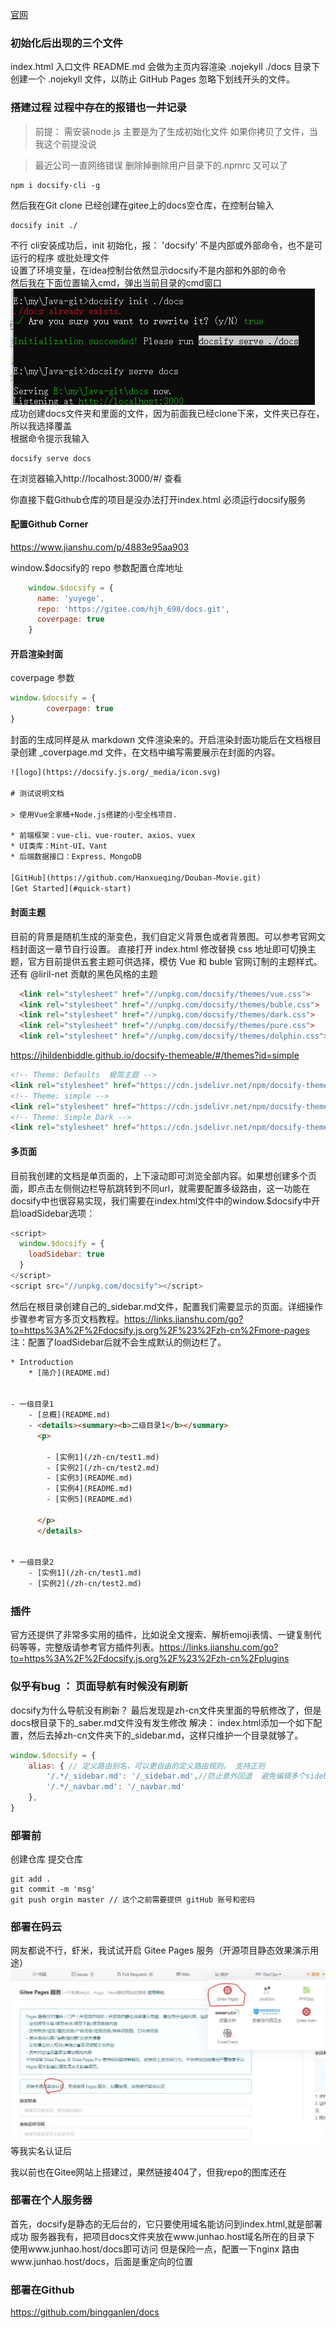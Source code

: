 

[官网](https://docsify.js.org/)

### 初始化后出现的三个文件
index.html 入口文件
README.md 会做为主页内容渲染
.nojekyll ./docs 目录下创建一个 .nojekyll 文件，以防止 GitHub Pages 忽略下划线开头的文件。




### 搭建过程  过程中存在的报错也一并记录
>前提： 需安装node.js  主要是为了生成初始化文件  如果你拷贝了文件，当我这个前提没说
 
>最近公司一直网络错误
删除掉删除用户目录下的.npmrc  又可以了
```
npm i docsify-cli -g
```
然后我在Git clone 已经创建在gitee上的docs空仓库，在控制台输入 
```
docsify init ./
```
不行  cli安装成功后，init 初始化，报：
'docsify' 不是内部或外部命令，也不是可运行的程序 或批处理文件  
设置了环境变量，在idea控制台依然显示docsify不是内部和外部的命令  
然后我在下面位置输入cmd，弹出当前目录的cmd窗口
<img src="img/articles/clipboard.png">
成功创建docs文件夹和里面的文件，因为前面我已经clone下来，文件夹已存在，所以我选择覆盖  
根据命令提示我输入
```
docsify serve docs
```
在浏览器输入http://localhost:3000/#/  查看

你直接下载Github仓库的项目是没办法打开index.html
必须运行docsify服务


#### 配置Github Corner
https://www.jianshu.com/p/4883e95aa903

window.$docsify的 repo 参数配置仓库地址
```javascript
    window.$docsify = {
      name: 'yuyege',
      repo: 'https://gitee.com/hjh_698/docs.git',
      coverpage: true
    }
```
#### 开启渲染封面
coverpage 参数
```javascript
window.$docsify = {
        coverpage: true
}
```
封面的生成同样是从 markdown 文件渲染来的。开启渲染封面功能后在文档根目录创建 _coverpage.md 文件，在文档中编写需要展示在封面的内容。
```html
![logo](https://docsify.js.org/_media/icon.svg)

# 测试说明文档

> 使用Vue全家桶+Node.js搭建的小型全栈项目.

* 前端框架：vue-cli、vue-router、axios、vuex
* UI类库：Mint-UI、Vant
* 后端数据接口：Express、MongoDB

[GitHub](https://github.com/Hanxueqing/Douban-Movie.git)
[Get Started](#quick-start)
```


#### 封面主题
目前的背景是随机生成的渐变色，我们自定义背景色或者背景图。可以参考官网文档封面这一章节自行设置。
直接打开 index.html 修改替换 css 地址即可切换主题，官方目前提供五套主题可供选择，模仿 Vue 和 buble 官网订制的主题样式。还有 @liril-net 贡献的黑色风格的主题
```html
  <link rel="stylesheet" href="//unpkg.com/docsify/themes/vue.css">
  <link rel="stylesheet" href="//unpkg.com/docsify/themes/buble.css">
  <link rel="stylesheet" href="//unpkg.com/docsify/themes/dark.css">
  <link rel="stylesheet" href="//unpkg.com/docsify/themes/pure.css">
  <link rel="stylesheet" href="//unpkg.com/docsify/themes/dolphin.css">
 ```

https://jhildenbiddle.github.io/docsify-themeable/#/themes?id=simple
```html
<!-- Theme: Defaults  极简主题 -->
<link rel="stylesheet" href="https://cdn.jsdelivr.net/npm/docsify-themeable@0/dist/css/theme-defaults.css">
<!-- Theme: simple -->
<link rel="stylesheet" href="https://cdn.jsdelivr.net/npm/docsify-themeable@0/dist/css/theme-simple.css">
<!-- Theme: Simple Dark -->
<link rel="stylesheet" href="https://cdn.jsdelivr.net/npm/docsify-themeable@0/dist/css/theme-simple-dark.css">

```

#### 多页面

目前我创建的文档是单页面的，上下滚动即可浏览全部内容。如果想创建多个页面，即点击左侧侧边栏导航跳转到不同url，就需要配置多级路由，这一功能在docsify中也很容易实现，我们需要在index.html文件中的window.$docsify中开启loadSidebar选项：
```javascript
<script>
  window.$docsify = {
    loadSidebar: true
  }
</script>
<script src="//unpkg.com/docsify"></script>
```

然后在根目录创建自己的_sidebar.md文件，配置我们需要显示的页面。详细操作步骤参考官方多页文档教程。https://links.jianshu.com/go?to=https%3A%2F%2Fdocsify.js.org%2F%23%2Fzh-cn%2Fmore-pages
注：配置了loadSidebar后就不会生成默认的侧边栏了。
```html
* Introduction
    * [简介](README.md)


- 一级目录1
    - [总概](README.md)
    - <details><summary><b>二级目录1</b></summary>
      <p>

        - [实例1](/zh-cn/test1.md) 
        - [实例2](/zh-cn/test2.md)
        - [实例3](README.md)
        - [实例4](README.md)
        - [实例5](README.md)

      </p>
      </details>
    

* 一级目录2
    - [实例1](/zh-cn/test1.md)
    - [实例2](/zh-cn/test2.md)
```

### 插件

官方还提供了非常多实用的插件，比如说全文搜索、解析emoji表情、一键复制代码等等，完整版请参考官方插件列表。https://links.jianshu.com/go?to=https%3A%2F%2Fdocsify.js.org%2F%23%2Fzh-cn%2Fplugins

### 似乎有bug  ： 页面导航有时候没有刷新
docsify为什么导航没有刷新？
最后发现是zh-cn文件夹里面的导航修改了，但是docs根目录下的_saber.md文件没有发生修改
解决： index.html添加一个如下配置，然后去掉zh-cn文件夹下的_sidebar.md，这样只维护一个目录就够了。
```javascript
window.$docsify = {
    alias: { // 定义路由别名，可以更自由的定义路由规则。 支持正则
        '/.*/_sidebar.md': '/_sidebar.md',//防止意外回退  避免编辑多个sidebar目录文件
        '/.*/_navbar.md': '/_navbar.md'
    },
}
```


### 部署前
创建仓库 提交仓库
```
git add .
git commit -m 'msg'
git push orgin master // 这个之前需要提供 gitHub 账号和密码
```

### 部署在码云
网友都说不行，虾米，我试试开启
Gitee Pages 服务（开源项目静态效果演示用途）
<img src="img/articles/article1.JPG">
等我实名认证后

我以前也在Gitee网站上搭建过，果然链接404了，但我repo的图库还在

### 部署在个人服务器
首先，docsify是静态的无后台的，它只要使用域名能访问到index.html,就是部署成功
服务器我有，把项目docs文件夹放在www.junhao.host域名所在的目录下
使用www.junhao.host/docs即可访问
但是保险一点，配置一下nginx
路由www.junhao.host/docs，后面是重定向的位置


### 部署在Github
https://github.com/bingganlen/docs